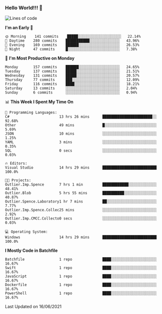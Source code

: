 ### Hello World!!! 👋

<!--
**kekotek/kekotek** is a ✨ _special_ ✨ repository because its `README.md` (this file) appears on your GitHub profile.

Here are some ideas to get you started:

- 🔭 I’m currently working on ...
- 🌱 I’m currently learning ...
- 👯 I’m looking to collaborate on ...
- 🤔 I’m looking for help with ...
- 💬 Ask me about ...
- 📫 How to reach me: ...
- 😄 Pronouns: ...
- ⚡ Fun fact: ...
-->

<!--START_SECTION:waka-->
![Lines of code](https://img.shields.io/badge/From%20Hello%20World%20I%27ve%20Written-18753%20lines%20of%20code-blue)

**I'm an Early 🐤** 

```text
🌞 Morning    141 commits    █████░░░░░░░░░░░░░░░░░░░░   22.14% 
🌆 Daytime    280 commits    ███████████░░░░░░░░░░░░░░   43.96% 
🌃 Evening    169 commits    ██████░░░░░░░░░░░░░░░░░░░   26.53% 
🌙 Night      47 commits     █░░░░░░░░░░░░░░░░░░░░░░░░   7.38%

```
📅 **I'm Most Productive on Monday** 

```text
Monday       157 commits    ██████░░░░░░░░░░░░░░░░░░░   24.65% 
Tuesday      137 commits    █████░░░░░░░░░░░░░░░░░░░░   21.51% 
Wednesday    131 commits    █████░░░░░░░░░░░░░░░░░░░░   20.57% 
Thursday     77 commits     ███░░░░░░░░░░░░░░░░░░░░░░   12.09% 
Friday       116 commits    ████░░░░░░░░░░░░░░░░░░░░░   18.21% 
Saturday     13 commits     ░░░░░░░░░░░░░░░░░░░░░░░░░   2.04% 
Sunday       6 commits      ░░░░░░░░░░░░░░░░░░░░░░░░░   0.94%

```


📊 **This Week I Spent My Time On** 

```text
💬 Programming Languages: 
C#                       13 hrs 26 mins      ███████████████████████░░   92.68% 
Other                    49 mins             █░░░░░░░░░░░░░░░░░░░░░░░░   5.69% 
JSON                     10 mins             ░░░░░░░░░░░░░░░░░░░░░░░░░   1.25% 
YAML                     3 mins              ░░░░░░░░░░░░░░░░░░░░░░░░░   0.35% 
SQL                      0 secs              ░░░░░░░░░░░░░░░░░░░░░░░░░   0.03%

🔥 Editors: 
Visual Studio            14 hrs 29 mins      █████████████████████████   100.0%

🐱‍💻 Projects: 
Outlier.Imp.Spence       7 hrs 1 min         ████████████░░░░░░░░░░░░░   48.41% 
Outlier.Blob             5 hrs 55 mins       ██████████░░░░░░░░░░░░░░░   40.87% 
Outlier.Spence.Laboratory1 hr 7 mins         ██░░░░░░░░░░░░░░░░░░░░░░░   7.77% 
Outlier.Imp.Spence.Collec25 mins             ░░░░░░░░░░░░░░░░░░░░░░░░░   2.92% 
Outlier.Imp.CMCC.Collecto0 secs              ░░░░░░░░░░░░░░░░░░░░░░░░░   0.03%

💻 Operating System: 
Windows                  14 hrs 29 mins      █████████████████████████   100.0%

```

**I Mostly Code in Batchfile** 

```text
Batchfile                1 repo              ████░░░░░░░░░░░░░░░░░░░░░   16.67% 
Swift                    1 repo              ████░░░░░░░░░░░░░░░░░░░░░   16.67% 
JavaScript               1 repo              ████░░░░░░░░░░░░░░░░░░░░░   16.67% 
Dockerfile               1 repo              ████░░░░░░░░░░░░░░░░░░░░░   16.67% 
PowerShell               1 repo              ████░░░░░░░░░░░░░░░░░░░░░   16.67%

```



 Last Updated on 16/06/2021
<!--END_SECTION:waka-->
